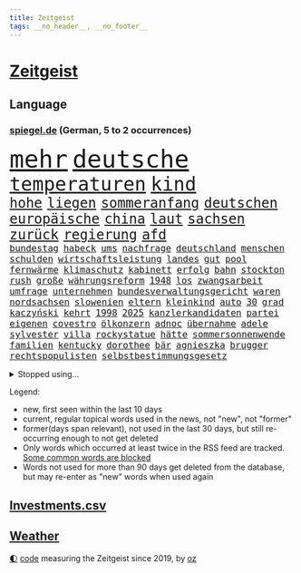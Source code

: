 ```yaml
---
title: Zeitgeist
tags: __no_header__, __no_footer__
---
```


# [Zeitgeist](https://oliz.io/zeitgeist/)

## Language

<h3><a href="https://www.spiegel.de" target="_blank">spiegel.de</a> (German, 5 to 2 occurrences)</h3>
<p style="font-family:monospace">
<span style="font-size:32pt"><a href="news_links.html#mehr" class="current">mehr</a></span>
<span style="font-size:32pt"><a href="news_links.html#deutsche" class="current">deutsche</a></span>
<br>
<span style="font-size:25pt"><a href="news_links.html#temperaturen" class="current">temperaturen</a></span>
<span style="font-size:25pt"><a href="news_links.html#kind" class="current">kind</a></span>
<br>
<span style="font-size:18pt"><a href="news_links.html#hohe" class="current">hohe</a></span>
<span style="font-size:18pt"><a href="news_links.html#liegen" class="current">liegen</a></span>
<span style="font-size:18pt"><a href="news_links.html#sommeranfang" class="new">sommeranfang</a></span>
<span style="font-size:18pt"><a href="news_links.html#deutschen" class="current">deutschen</a></span>
<span style="font-size:18pt"><a href="news_links.html#europäische" class="current">europäische</a></span>
<span style="font-size:18pt"><a href="news_links.html#china" class="current">china</a></span>
<span style="font-size:18pt"><a href="news_links.html#laut" class="current">laut</a></span>
<span style="font-size:18pt"><a href="news_links.html#sachsen" class="current">sachsen</a></span>
<span style="font-size:18pt"><a href="news_links.html#zurück" class="current">zurück</a></span>
<span style="font-size:18pt"><a href="news_links.html#regierung" class="current">regierung</a></span>
<span style="font-size:18pt"><a href="news_links.html#afd" class="current">afd</a></span>
<br>
<span style="font-size:12pt"><a href="news_links.html#bundestag" class="current">bundestag</a></span>
<span style="font-size:12pt"><a href="news_links.html#habeck" class="current">habeck</a></span>
<span style="font-size:12pt"><a href="news_links.html#ums" class="current">ums</a></span>
<span style="font-size:12pt"><a href="news_links.html#nachfrage" class="current">nachfrage</a></span>
<span style="font-size:12pt"><a href="news_links.html#deutschland" class="current">deutschland</a></span>
<span style="font-size:12pt"><a href="news_links.html#menschen" class="current">menschen</a></span>
<span style="font-size:12pt"><a href="news_links.html#schulden" class="current">schulden</a></span>
<span style="font-size:12pt"><a href="news_links.html#wirtschaftsleistung" class="current">wirtschaftsleistung</a></span>
<span style="font-size:12pt"><a href="news_links.html#landes" class="current">landes</a></span>
<span style="font-size:12pt"><a href="news_links.html#gut" class="current">gut</a></span>
<span style="font-size:12pt"><a href="news_links.html#pool" class="current">pool</a></span>
<span style="font-size:12pt"><a href="news_links.html#fernwärme" class="current">fernwärme</a></span>
<span style="font-size:12pt"><a href="news_links.html#klimaschutz" class="current">klimaschutz</a></span>
<span style="font-size:12pt"><a href="news_links.html#kabinett" class="current">kabinett</a></span>
<span style="font-size:12pt"><a href="news_links.html#erfolg" class="current">erfolg</a></span>
<span style="font-size:12pt"><a href="news_links.html#bahn" class="current">bahn</a></span>
<span style="font-size:12pt"><a href="news_links.html#stockton" class="new">stockton</a></span>
<span style="font-size:12pt"><a href="news_links.html#rush" class="new">rush</a></span>
<span style="font-size:12pt"><a href="news_links.html#große" class="current">große</a></span>
<span style="font-size:12pt"><a href="news_links.html#währungsreform" class="new">währungsreform</a></span>
<span style="font-size:12pt"><a href="news_links.html#1948" class="current">1948</a></span>
<span style="font-size:12pt"><a href="news_links.html#los" class="current">los</a></span>
<span style="font-size:12pt"><a href="news_links.html#zwangsarbeit" class="new">zwangsarbeit</a></span>
<span style="font-size:12pt"><a href="news_links.html#umfrage" class="current">umfrage</a></span>
<span style="font-size:12pt"><a href="news_links.html#unternehmen" class="current">unternehmen</a></span>
<span style="font-size:12pt"><a href="news_links.html#bundesverwaltungsgericht" class="current">bundesverwaltungsgericht</a></span>
<span style="font-size:12pt"><a href="news_links.html#waren" class="current">waren</a></span>
<span style="font-size:12pt"><a href="news_links.html#nordsachsen" class="new">nordsachsen</a></span>
<span style="font-size:12pt"><a href="news_links.html#slowenien" class="current">slowenien</a></span>
<span style="font-size:12pt"><a href="news_links.html#eltern" class="current">eltern</a></span>
<span style="font-size:12pt"><a href="news_links.html#kleinkind" class="current">kleinkind</a></span>
<span style="font-size:12pt"><a href="news_links.html#auto" class="current">auto</a></span>
<span style="font-size:12pt"><a href="news_links.html#30" class="current">30</a></span>
<span style="font-size:12pt"><a href="news_links.html#grad" class="current">grad</a></span>
<span style="font-size:12pt"><a href="news_links.html#kaczyński" class="new">kaczyński</a></span>
<span style="font-size:12pt"><a href="news_links.html#kehrt" class="current">kehrt</a></span>
<span style="font-size:12pt"><a href="news_links.html#1998" class="current">1998</a></span>
<span style="font-size:12pt"><a href="news_links.html#2025" class="current">2025</a></span>
<span style="font-size:12pt"><a href="news_links.html#kanzlerkandidaten" class="new">kanzlerkandidaten</a></span>
<span style="font-size:12pt"><a href="news_links.html#partei" class="current">partei</a></span>
<span style="font-size:12pt"><a href="news_links.html#eigenen" class="current">eigenen</a></span>
<span style="font-size:12pt"><a href="news_links.html#covestro" class="new">covestro</a></span>
<span style="font-size:12pt"><a href="news_links.html#ölkonzern" class="current">ölkonzern</a></span>
<span style="font-size:12pt"><a href="news_links.html#adnoc" class="new">adnoc</a></span>
<span style="font-size:12pt"><a href="news_links.html#übernahme" class="current">übernahme</a></span>
<span style="font-size:12pt"><a href="news_links.html#adele" class="current">adele</a></span>
<span style="font-size:12pt"><a href="news_links.html#sylvester" class="new">sylvester</a></span>
<span style="font-size:12pt"><a href="news_links.html#villa" class="current">villa</a></span>
<span style="font-size:12pt"><a href="news_links.html#rockystatue" class="new">rockystatue</a></span>
<span style="font-size:12pt"><a href="news_links.html#hätte" class="current">hätte</a></span>
<span style="font-size:12pt"><a href="news_links.html#sommersonnenwende" class="new">sommersonnenwende</a></span>
<span style="font-size:12pt"><a href="news_links.html#familien" class="current">familien</a></span>
<span style="font-size:12pt"><a href="news_links.html#kentucky" class="current">kentucky</a></span>
<span style="font-size:12pt"><a href="news_links.html#dorothee" class="new">dorothee</a></span>
<span style="font-size:12pt"><a href="news_links.html#bär" class="current">bär</a></span>
<span style="font-size:12pt"><a href="news_links.html#agnieszka" class="new">agnieszka</a></span>
<span style="font-size:12pt"><a href="news_links.html#brugger" class="new">brugger</a></span>
<span style="font-size:12pt"><a href="news_links.html#rechtspopulisten" class="current">rechtspopulisten</a></span>
<span style="font-size:12pt"><a href="news_links.html#selbstbestimmungsgesetz" class="current">selbstbestimmungsgesetz</a></span>
</p>
<details>
<summary>Stopped using...</summary>
<p class="former" style="font-size:12pt">
sieger(973) beispiel(972) erneute(972) gelungen(972) her(972) krankenhäuser(972) bayer(971) leverkusen(971) tor(971) weise(971) zuschauer(971) besorgt(970) kritisierte(970) ruf(970) verfolgen(970) worauf(970) öffentlichen(970) investieren(969) myanmar(969) verlust(969) vorschläge(969) gefasst(968) künstler(968) reich(968) videobotschaft(968) abstimmung(967) angekommen(967) augsburg(967) bewegung(967) bewerber(967) bsc(967) ehefrau(967) heftig(967) hertha(967) jury(967) obama(967) stimme(967) umfeld(967) ließen(966) schrieb(966) senat(966) termin(966) 2016(965) florian(965) illegalen(965) nigeria(965) schlagzeilen(965) widerspruch(965) einstigen(964) empörung(964) förderung(964) gehalten(964) meinem(964) regel(964) verlängerung(964) arbeitete(963) bestätigen(963) europäer(963) keller(963) manuel(963) rapper(963) verzichtet(963) ausgeschlossen(962) beispielen(962) blockieren(962) finanziell(962) fleisch(962) geduld(962) kolumnist(962) kraftvoll(962) netzwerk(962) preisen(962) teilnehmen(961) veranstaltung(961) bedeutung(960) geschossen(960) öffnen(960) favoriten(959) frust(959) innenministerium(959) persönlich(959) ton(959) härter(958) kollaps(958) schwester(958) super(958) tausenden(958) 10(957) kämpfer(957) tauchen(957) kürzlich(956) mittlerweile(956) nahen(956) schuss(956) via(956) werke(956) bekamen(955) fragt(955) gewinner(955) südafrika(955) versprochen(955) einsetzen(954) hotels(954) starker(954) berater(953) bürgermeisterin(953) geschäftsführer(953) restaurant(953) status(952) frachter(951) gestoppt(951) präsidentin(951) visier(951) holocaust(950) monats(950) störung(950) gemeinsames(949) sendung(949) kate(948) tür(947) dein(946) tiefen(946) vieles(945) bäume(944) handel(944) konsum(943) regelung(942) teilnahme(941) begrüßt(940) s(940) vorteile(940) abstieg(939) stürzen(937) ausrüstung(936) heutigen(935) rang(933) app(932) solchen(932) unterdessen(931) schaut(927) erfolgreichen(926) koalitionspartner(926) beendete(923) elizabeth(920) palästinenser(917) foto(915) normalerweise(914) karlsruhe(913) ungewöhnlichen(911) flog(900) schadensersatz(900) umbau(865) zustimmen(864) anna(859) fuhren(848) estland(840) trinken(839) demnächst(826) ausländischen(813) politikern(803) abgestürzt(794) lehren(724) schwäche(720) eröffnung(712) stundenlang(711) arte(704) rereportage(704) drohenden(703) lebensmitteln(701) sichtbar(676) ausgefallen(675) weibliche(667) konzerns(662) umkämpften(654) sechste(653) gewohnt(640) gemeinschaft(634) 73(633) getöteten(630) entlasten(628) staatspräsident(620) nfl(618) tiger(616) konflikts(615) australiens(608) beeinflusst(608) anton(607) abtreibung(605) gefeuert(603) harren(603) rwe(599) grünenpolitiker(597) hofreiter(592) stern(592) rosa(587) erschlagen(581) beliebt(575) schienen(562) militärischen(561) phänomen(549) zustande(548) entsteht(547) stephen(546) einziger(541) beschossen(539) papa(535) rasch(535) schütze(535) 87(534) borrell(527) hochzeit(524) g7staaten(523) menschenrechtler(521) heikel(520) oscar(519) berger(518) vorm(511) geplatzt(509) lemke(504) steffi(504) ausgeschieden(503) soldat(503) bürgerkrieg(490) krankheiten(490) gastbeitrag(485) zensur(473) schülern(467) barack(463) 98(462) gestärkt(458) vermieter(457) fern(456) besetzte(450) ukrainekriegs(450) charkiw(444) brandenburger(443) ungewiss(440) unabhängig(438) monarchie(433) hahn(432) begrenzt(431) niedersächsischen(431) unfällen(431) dilemma(428) spart(426) wiederaufbau(426) bezeichnen(425) kalt(425) g7(421) trauerfeier(418) fernen(416) antisemitische(414) zuschauern(413) ufer(408) zugänglich(408) jack(407) verzichtete(401) lokführer(395) psychiatrie(392) verdrängen(392) verschwanden(390) verhängnis(389) kinderinterview(387) begnadigung(385) israelis(384) prinzessin(384) zustände(383) syrischen(381) klimakatastrophe(379) andy(377) bedingung(376) brittney(372) griner(372) heimspiel(372) zeichnen(371) fernverkehr(369) cannabis(368) provider(368) verbrennungsmotor(364) sportlich(363) schwächen(359) yorks(357) furore(355) identifizieren(355) kaffee(355) sexuell(355) erdrutsche(354) syriens(354) veröffentlichen(353) gegenzug(352) sahen(351) verschickt(350) einsätze(346) ukrainerusslandkrieg(346) uniper(346) älter(342) vorantreiben(338) verstoßen(336) nennen(334) kämpferisch(331) gegensteuern(330) zuhause(329) islamische(325) frist(321) 2040(320) bond(320) verleihung(318) chinesen(317) blackout(315) verstanden(314) träume(311) island(308) demonstrierenden(307) bewältigen(306) heimischen(306) bildband(302) pleiten(300) disney(299) 14jährige(298) virginia(298) gründet(297) psychischen(296) wütet(295) 89(294) erlässt(291) mississippi(290) begrenzen(289) films(287) marken(286) emsland(283) abwehren(281) telekom(281) tobias(280) missverständnis(278) künstlich(277) boni(273) tagelang(273) rutschen(272) schmuck(272) link(271) leitung(268) abschuss(266) rechtsradikale(266) aufholjagd(265) umweltfreundlich(264) beton(262) kurznachrichtendienst(262) gesundheitszustand(261) finanzministerium(259) strafrechtliche(259) ndr(257) 42jährige(255) astronauten(252) bröckelt(252) sensible(252) eingehalten(251) zusage(249) rose(248) adidas(247) bestimmen(247) szenarien(246) abwahl(244) arroganz(243) staatsmedien(243) regimes(242) scheinbar(242) hauptdarstellerin(241) kurzen(241) standard(241) abgelegt(240) aktivist(240) illegales(240) vergnügen(238) student(236) vizepräsidentin(236) ignoriert(234) einkauf(232) rückstand(231) forscht(230) geplantes(228) streits(228) ausgebremst(227) dance(226) lawine(226) alias(223) betrugsvorwürfe(223) schönheit(222) trümmern(222) außenpolitik(221) krönung(221) energiepreisbremse(219) schlachtfeld(219) carolina(218) stimmte(217) scheuen(215) begehrt(212) uskonzern(212) äußerung(212) erfolgsrezept(211) mitarbeiterinnen(211) vodafone(211) einheimische(210) nachrichtenagentur(209) ressort(209) abgesetzt(208) umstellen(205) ig(204) metall(204) söldnertruppe(202) flugabwehr(201) verunsichert(200) überragt(200) tabu(199) twitterchef(199) aufsehenerregenden(198) warnstreiks(198) 500000(197) chinesisches(197) zukommt(197) 30jährige(196) bengvir(196) itamar(196) jusos(196) koreanischen(196) neuartigen(196) böhmermann(195) jüdische(195) ware(195) brisantes(194) spiegelpodcast(192) grundgesetz(191) räumung(189) umgangs(189) prophezeit(188) schränken(188) siemens(188) ließe(186) wiederholen(186) isolieren(185) ehrlich(184) überprüfen(184) inhaftierter(183) migrationspolitik(183) berlinwahl(182) bischöfe(182) sound(182) kamala(180) richterinnen(180) bräuchten(179) angriffskrieges(177) gegensatz(177) steigern(177) tvsender(177) youtuber(177) bangladesch(176) heiraten(172) muster(171) opfers(171) unangenehm(170) gebrauchte(169) getränke(168) jerusalem(168) handelspartner(167) exportieren(166) wahlrecht(165) wiederholungswahl(165) kohlendioxid(164) lebenszeit(164) wunderbare(164) angehören(163) befindlichkeiten(163) entsprechendes(163) porträtiert(162) streich(162) frühjahrsoffensive(160) natürlicher(160) schimpfte(160) viereinhalb(160) polizeigewalt(159) ahmad(157) avatar(157) bass(157) epos(157) luftraum(157) schilderte(157) zuschläge(157) aufgefallen(156) milliardenhilfen(156) umgebracht(156) freunden(155) mail(155) redaktion(155) regenfälle(155) mehrjährige(154) milliardenhöhe(154) auschwitz(153) haushalts(153) hinrichtungen(153) nachfahren(153) straftäter(152) verlässlichen(152) adresse(151) öffentlichkeitswirksam(151) erfolgreiche(150) gewölbe(150) importe(150) sammlung(150) nachteil(149) europarat(148) großraum(148) wahnsinn(148) meiste(147) perspektive(147) batic(146) friedensverhandlungen(146) leitmayr(146) manfred(146) kandidatin(145) ussängerin(145) usvizepräsidentin(145) c(143) gerückt(143) aussieht(142) denkbar(142) ivan(142) michail(142) toney(142) botschafterin(141) juan(141) besuchern(140) eiltempo(140) halbinsel(140) nichtstun(140) paparazzi(140) wikinger(140) geschäftsmann(139) flasche(138) patzt(138) gefängnisstrafe(137) mccarthy(137) bundeswirtschaftsminister(136) gelagert(136) playoffs(136) 66jährige(135) begeistern(135) demos(135) neutral(135) amüsant(134) ausstellung(134) herstellers(134) hochhaus(133) junta(133) patzer(133) alfred(132) kopieren(132) memphis(132) unbezahlbar(132) abheben(131) prognosen(131) stellungen(130) erneuter(129) freier(129) inseln(129) republikanische(129) süßigkeiten(129) gastauftritt(127) siege(127) erhalt(126) homosexueller(126) kyrgios(126) mütze(126) rüstungsindustrie(126) tante(125) to(125) zurückholen(125) autofahren(124) draisaitl(124) jubelt(124) nudeln(124) linda(123) palästinensern(123) streifen(123) schlammlawinen(122) sportwagen(122) vermeintlicher(122) anja(120) büßen(120) räume(120) theoretisch(119) titelrennen(119) weimar(119) dennis(118) waffengewalt(118) abkopplung(117) clinton(117) stetig(117) süchtig(117) grundsteuer(116) handwerker(116) angemessen(114) state(114) vorwurfs(114) ausfällen(113) verkürzen(113) deutschkolumne(112) geständnis(112) lauf(112) läufer(112) autounfall(111) insekten(111) media(111) posiert(111) versteht(111) überzogen(111) 29jährigen(110) boote(110) fernhalten(110) fernseher(110) verschleppte(110) etat(109) nordirland(109) spezies(109) massachusetts(108) schimpft(108) usbürger(108) aktive(107) befragten(107) brüskiert(107) dumm(107) maßgeblich(107) militäreinsatz(107) sommerspiele(106) weitestgehend(106) eon(105) herzlich(105) wegner(105) marius(104) feministische(103) hochzeiten(103) stillstand(103) sturmgewehren(103) systematische(103) unterbrechung(102) vorausgegangen(102) blamage(101) eukommissionspräsidentin(101) galerie(101) packt(101) petersen(101) don't(99) leise(99) teures(99) ungelöst(99) on(98) russinnen(98) tabellenführung(98) tanzverbot(98) veganem(98) abrechnung(97) antakya(97) erdbebengebiet(97) etappensieg(97) ferne(97) poker(97) ställen(97) hermann(96) militärhilfen(96) präsidentschaft(96) sächsische(96) verbreitete(96) wurzeln(96) bahnstreik(95) pilz(95) anstatt(94) basketball(94) luftwaffenstützpunkt(94) stärkste(94) taxifahrer(93) ehrgeizige(92) ernüchterung(92) glücklicher(92) joggen(92) spiegelreport(92) verschwörungstheorien(92) 1987(91) darmstadt(91) gladbach(91) grünenspitzenkandidatin(91) jonathan(91) klimakanzler(91) koalitionen(91) machbar(91) bewertung(90) buchstaben(90) kommentatoren(90) verschont(90) warriors(90) wehr(90) überfalls(90) übernachten(90) prunk(89) wallace(89) zurückgeben(89) flüchtlingsgipfel(88) spendieren(88) tattoo(88) #metoo(87) flutkatastrophe(87) krawall(87) linkenpolitikerin(87) nuklearen(87) panzerhersteller(87) supermarktkette(87) auffassungen(86) konzernen(86) standing(86) tesco(86) verstand(86) wänden(86) akzeptiert(85) josep(85) norditalien(85) ohren(85) schrieben(85) smiths(85) türkisch(85) eingeladen(84) erhärtet(84) grundschulkinder(84) müde(84) wachsender(84) 40jähriger(83) ausgezählt(83) erringt(83) eskortiert(83) gejagt(83) neuhaus(83) umweltverbände(83) wetterphänomen(83) überschwemmung(83) aktienkurs(82) auszüge(82) eishockeystar(82) gehege(82) koma(82) regelmäßige(82) territorium(82) verschwörungsmythen(82) jahrelangen(81) ruiniert(81) weltreise(81) 37jähriger(80) dekret(80) dicaprio(80) geschlachtet(80) leonardo(80) stehe(80) bundespräsidenten(79) heizungen(79) räuber(79) stadionverbot(79) trainerin(79) aufstellung(78) erhaltenen(78) glitter(78) sz(78) abstiegsränge(77) ausländischer(77) eingegraben(77) geschehen(77) gesteht(77) grafikanalyse(77) jahrhundertelang(77) jesse(77) jordan(77) marschieren(77) messen(77) progressive(77) rodung(77) stammende(77) unfaire(77) wurf(77) 13000(76) bülter(76) handelte(76) sicherheitsberater(76) umgangen(76) army(75) bestände(75) dominieren(75) hightech(75) verstaatlichte(75) bizarre(74) eigentlichen(74) karsten(74) kiffen(74) legalisiert(74) mast(74) verirrt(74) verneint(74) zeilen(74) angeben(73) einbauen(73) kanye(73) pascal(73) psychotherapeutin(73) desaströs(72) fehde(72) franca(72) methan(72) vergangenes(72) zerbrechen(72) zocken(72) 2012(71) lagert(71) lord(71) lost(71) mikroben(71) mitgründer(71) nablus(71) pen(71) scorsese(71) sterbehilfe(71) unbefristeten(71) bascher(70) erwarteten(70) falschmeldungen(70) grizzlies(70) konsumenten(70) morant(70) nationaler(70) planungen(70) suspendieren(70) klicks(69) konkurrent(69) naiv(69) rechtspopulistische(69) zweitstärkste(69) alison(68) baugenehmigungen(68) brooks(68) errichten(68) hurra(68) kartellamt(68) susanne(68) taxi(68) zittern(68) bestehende(67) filmstars(67) krachte(67) unprofessionell(67) angriffslustiger(66) aufprall(66) geflüchtet(66) silke(66) weser(66) antiken(65) beherrschen(65) pompeji(65) tatwaffe(65) trophäe(65) ältester(65) 375(64) einzuhalten(64) erkrankungen(64) tropischen(64) ahnden(63) bildungsökonom(63) damaliger(63) dichtmachen(63) let’s(63) ludger(63) therapeuten(63) wößmann(63) bereut(62) bildungspolitik(62) europarats(62) pausieren(62) smartphoneapp(62) vorschreiben(62) 175(61) breites(61) fantasie(61) gehofft(61) hitlers(61) kraken(61) militanten(61) verbrennerautos(61) caspar(60) grant(60) vereinbaren(60) d(59) einschlagen(59) fußballern(59) spdkanzler(59) altersgrenze(58) einwohnermeldeamt(58) ergibt(58) gesunkene(58) russe(58) sackte(58) schriftstellervereinigung(58) sportstudio(58) uniklinik(58) begräbt(57) exekution(57) kartenspiele(57) panzerhaubitzen(57) technischer(57) abgelegene(56) bestechlichkeit(56) brown(56) doha(56) muttertag(56) nils(56) roher(56) trauen(56) elfjähriger(55) joint(55) küssen(55) remmo(55) wahlberechtigte(55) chronologie(54) einbau(54) geschlechtsidentität(54) gesetzesvorhaben(54) rekordchampion(54) videospiele(54) übergossen(54) alexandra(53) breite(53) bürgerschaftswahl(53) derzeitige(53) flüchtende(53) urban(53) vertagt(53) öffentlichrechtliche(53) abgehoben(52) bremerhaven(52) fitnessstudio(52) gendersprache(52) kult(52) mesut(52) praktischen(52) rückläufig(52) özil(52) aufwachen(51) beachtete(51) dschidda(51) erfreut(51) exportiert(51) gespannt(51) schulbehörde(51) turbulente(51) bestechung(50) gelungenes(50) kunstfreiheit(50) pushbacks(50) westlicher(50) basteln(49) brunnen(49) codes(49) prosieben(49) rosenheim(49) bädern(48) furious(48) lesern(48) reifen(48) schaefer(48) zusammenhängen(48) baker(47) denkpause(47) heißem(47) megawarnstreik(47) verpennt(47) vorausgesetzt(47) account(46) boulevard(46) drag(46) ersparen(46) fluch(46) mist(46) münchens(46) beninbronzen(45) dfbpräsident(45) genauere(45) hannah(44) klimazielen(44) tötungsdelikt(44) dick(43) festlegen(43) verwüstungen(43) zweijährigen(43) abwasser(42) bundesrichter(42) drugs(42) how(42) höherer(42) jacob(42) kohls(42) schulz(42) sell(42) türkeiwahlen(42) usjustizministerium(42) fühlte(41) jeanne(41) relegationsplatz(41) schade(41) skydoku(41) vertieft(41) weltordnung(41) bürgerrechtler(40) einsamen(40) filmte(40) kurios(40) känguru(40) militärblogger(40) bayernniederlage(39) entlarvt(39) millionär(39) trümmerfeld(39) batteriefabrik(38) gewagten(38) protestformen(38) vornehmen(38) ächtung(38) 180(37) aufrüstung(37) kriegt(37) liest(37) pentagonleaks(37) rückspiel(37) trikot(37) abschaltung(36) grabstein(36) krankt(36) rudy(36) schafen(36) stabilen(36) anhang(35) ausgeschrieben(35) dokumenten(35) exkanzler(35) fm4(35) magie(35) olli(35) punktete(35) spruch(35) toben(35) vielmehr(35) wertvolle(35) weste(35) anadolu(34) digitalminister(34) erforscht(34) monica(34) olearius(34) unumkehrbar(34) verzögerte(34) weiterlaufen(34) übersät(34) herten(33) staatsgeheimnisse(33) erfindungen(32) göringeckardt(32) katrin(32) superkraft(32) verweigern(32) 92(31) retteten(31) roms(31) sexualität(31) entbunden(30) militärregierung(30) abgeschlossene(29) datenschutz(28) frühlings(28) gerichtlich(28) seltsame(28) awdijiwka(27) brett(27) bürgerschaft(27) endspurt(27) evakuierungen(27) muslimische(27) niedrigem(27) trumpft(27) blutiger(25) curry(25) diebstahl(25) erkämpft(25) kürzester(25) nachwuchshoffnung(25) taugt(25) verteidigerin(25) zulässig(25) läuferin(24) montevideo(24) vierten(24) andrang(23) besetztes(23) edna(23) euaußenbeauftragte(23) exsowjetrepubliken(23) firmenpleiten(23) flutgefahr(23) gitarre(23) insolvenzen(23) lukrativen(23) moon(23) preiskampf(23) soziales(23) teslachefs(23) wahlgang(23) altenstadt(22) attraktion(22) eisenbahngewerkschaft(22) ernannte(22) filmbranche(22) illustrierten(22) rodríguez(22) 74jähriger(21) ansage(21) designierter(21) einräumen(21) evenepoel(21) exaudichef(21) exbürgermeister(21) g7gipfel(21) minutenlang(21) remco(21) versperrt(21) arrhythmogene(20) arvc(20) gesiegt(20) hoffnungslos(20) jederzeit(20) kairo(20) kardiomyopathie(20) projekts(20) rechtsventrikuläre(20) spdfraktion(20) trauzeuge(20) call(19) candy(19) crush(19) duty(19) fangwei(19) lee(19) artikeln(18) aufenthalt(18) betreten(18) herzustellen(18) jahrzehntealten(18) mastbruch(18) millionenboni(18) raubüberfall(18) schweinefleisch(18) ausgang(17) bremenwahl(17) touristenattraktionen(17) unterstellt(17) aufregende(16) kommunalwahlen(16) neely(16) würgegriff(16) abtrünnige(15) denachef(15) eliten(15) iglu(15) leuten(15) lobes(15) 53jährige(14) ausrufen(14) camp(14) d’italia(14) entziehen(14) massen(14) nötigen(14) taktik(14) weltwetterorganisation(14) wmo(14) aquadom(13) endzeitsekte(13) gegenschlag(13) gehungert(13) glückliche(13) godfather(13) güter(13) haller(13) rollte(13) seider(13) sébastien(13) alkmaar(12) az(12) bereitwillig(12) niro(12) blume(11) edmonton(11) gebrauchten(11) hausherr(11) kinschal(11) oilers(11) ungenutzt(11) vice(11)
</p>
</details>
<p>Legend:
<ul>
<li><span class="new">new</span>, first seen within the last 10 days</li>
<li><span class="current">current</span>, regular topical words used in the news, not "new", not "former"</li>
<li><span class="former">former(days span relevant)</span>, not used in the last 30 days, but still re-occurring enough to not get deleted</li>
<li>Only words which occurred at least twice in the RSS feed are tracked. <a href="language/filters.py">Some common words are blocked</a></li>
<li>Words not used for more than 90 days get deleted from the database, but may re-enter as "new" words when used again</li>
</ul>
</p>

## [Investments](investments.html)[.csv](investments.csv)

## [Weather](weather.html)

<footer>
<a href="javascript:toggleTheme()" class="nav">🌓</a>
<a href="https://github.com/ooz/zeitgeist">code</a> measuring the Zeitgeist since 2019, by <a href="https://oliz.io">oz</a>
</footer>
